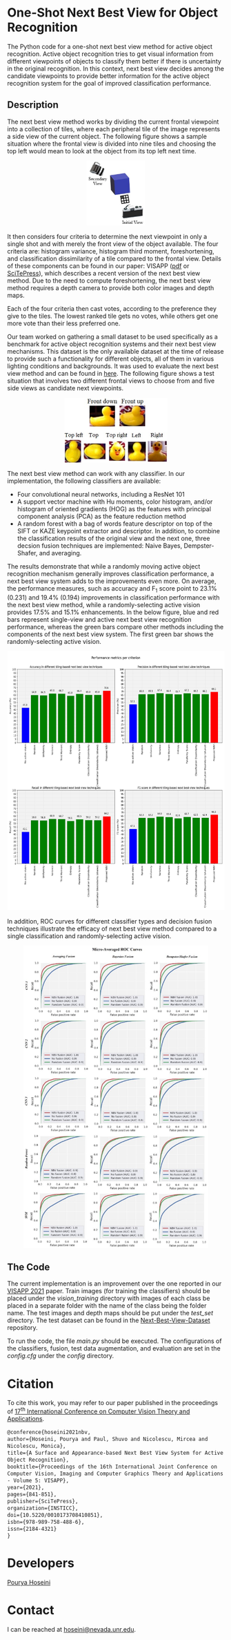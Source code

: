 # One-Shot Next Best View for Object Recognition
The Python code for a one-shot next best view method for active object recognition. Active object recognition tries to get visual information from different viewpoints of objects to classify them better if there is uncertainty in the original recognition. In this context, next best view decides among the candidate viewpoints to provide better information for the active object recognition system for the goal of improved classification performance.

## Description
The next best view method works by dividing the current frontal viewpoint into a collection of tiles, where each peripheral tile of the image represents a side view of the current object. The following figure shows a sample situation where the frontal view is divided into nine tiles and choosing the top left would mean to look at the object from its top left next time.

<p align="center">
  <img src="./docs/cameras.jpg" alt="Tiling mechanism of the next best view method" height=150/>
</p>

It then considers four criteria to determine the next viewpoint in only a single shot and with merely the front view of the object available. The four criteria are: histogram variance, histogram third moment, foreshortening, and classification dissimilarity of a tile compared to the frontal view. Details of these components can be found in our paper: VISAPP ([pdf](./docs/VISAPP_paper.pdf) or [SciTePress](https://doi.org/10.5220/0010173708410851)), which describes a recent version of the next best view method. Due to the need to compute foreshortening, the next best view method requires a depth camera to provide both color images and depth maps.

Each of the four criteria then cast votes, according to the preference they give to the tiles. The lowest ranked tile gets no votes, while others get one more vote than their less preferred one.

Our team worked on gathering a small dataset to be used specifically as a benchmark for active object recognition systems and their next best view mechanisms. This dataset is the only available dataset at the time of release to provide such a functionality for different objects, all of them in various lighting conditions and backgrounds. It was used to evaluate the next best view method and can be found in [here](https://github.com/pouryahoseini/Next-Best-View-Dataset). The following figure shows a test situation that involves two different frontal views to choose from and five side views as candidate next viewpoints.

<p align="center">
  <img src="./docs/dataset_views.jpg" alt="A test situation in the dataset" height=150/>
</p>

The next best view method can work with any classifier. In our implementation, the following classifiers are available:
* Four convolutional neural networks, including a ResNet 101
* A support vector machine with Hu moments, color histogram, and/or histogram of oriented gradients (HOG) as the features with principal component analysis (PCA) as the feature reduction method
* A random forest with a bag of words feature descriptor on top of the SIFT or KAZE keypoint extractor and descriptor.
In addition, to combine the classification results of the original view and the next one, three decsion fusion techniques are implemented: Naive Bayes, Dempster-Shafer, and averaging.

The results demonstrate that while a randomly moving active object recognition mechanism generally improves classification performance, a next best view system adds to the improvements even more. On average, the performance measures, such as accuracy and F<sub>1</sub> score point to 23.1% (0.231) and 19.4% (0.194) improvements in classification performance with the next best view method, while a randomly-selecting active vision provides 17.5% and 15.1% enhancements. In the below figure, blue and red bars represent single-view and active next best view recognition performance, whereas the green bars compare other methods including the components of the next best view system. The first green bar shows the randomly-selecting active vision.

<p align="center">
  <img src="./docs/metrics_per_criterion.jpg" alt="Performance metrics" height=600/>
</p>

In addition, ROC curves for different classifier types and decision fusion techniques illustrate the efficacy of next best view method compared to a single classification and randomly-selecting active vision.

<p align="center">
  <img src="./docs/roc.jpg" alt="Performance metrics" height=700/>
</p>

## The Code
The current implementation is an improvement over the one reported in our [VISAPP 2021](./docs/VISAPP_paper.pdf) paper. Train images (for training the classifiers) should be placed under the *vision_training* directory with images of each class be placed in a separate folder with the name of the class being the folder name. The test images and depth maps should be put under the *test_set* directory. The test dataset can be found in the [Next-Best-View-Dataset](https://github.com/pouryahoseini/Next-Best-View-Dataset) repository.

To run the code, the file *main.py* should be executed. The configurations of the classifiers, fusion, test data augmentation, and evaluation are set in the *config.cfg* under the *config* directory. 

# Citation
To cite this work, you may refer to our paper published in the proceedings of [17<sup>th</sup> International Conference on Computer Vision Theory and Applications](https://doi.org/10.5220/0010173708410851).

```
@conference{hoseini2021nbv,
author={Hoseini, Pourya and Paul, Shuvo and Nicolescu, Mircea and Nicolescu, Monica},
title={A Surface and Appearance-based Next Best View System for Active Object Recognition},
booktitle={Proceedings of the 16th International Joint Conference on Computer Vision, Imaging and Computer Graphics Theory and Applications - Volume 5: VISAPP},
year={2021},
pages={841-851},
publisher={SciTePress},
organization={INSTICC},
doi={10.5220/0010173708410851},
isbn={978-989-758-488-6},
issn={2184-4321}
}
```

# Developers
[Pourya Hoseini](https://github.com/pouryahoseini)

# Contact
I can be reached at hoseini@nevada.unr.edu.
